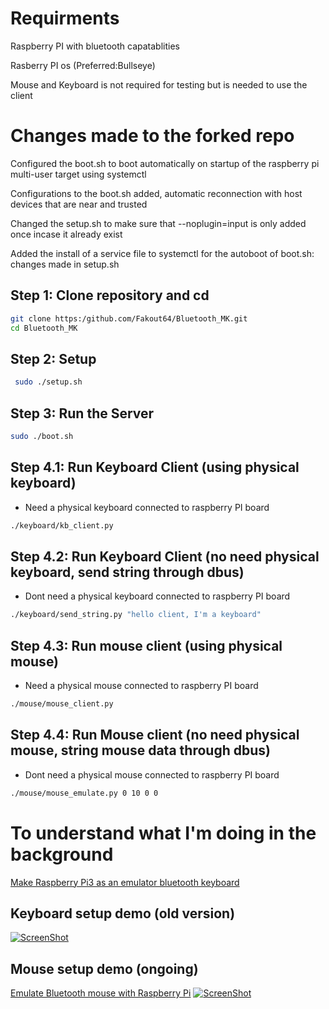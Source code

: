 # Requirments
Raspberry PI with bluetooth capatablities

Rasberry PI os (Preferred:Bullseye)

Mouse and Keyboard is not required for testing but is needed to use the client

# Changes made to the forked repo
Configured the boot.sh to boot automatically on startup of the raspberry pi multi-user target using systemctl

Configurations to the boot.sh added, automatic reconnection with host devices that are near and trusted

Changed the setup.sh to make sure that --noplugin=input is only added once incase it already exist

Added the install of a service file to systemctl for the autoboot of boot.sh: changes made in setup.sh

## Step 1: Clone repository and cd
~~~bash
git clone https:/github.com/Fakout64/Bluetooth_MK.git
cd Bluetooth_MK
~~~

## Step 2: Setup 

```bash
 sudo ./setup.sh
```
 
 
## Step 3: Run the Server

```bash
sudo ./boot.sh
```

## Step 4.1: Run Keyboard Client (using physical keyboard)

- Need a physical keyboard connected to raspberry PI board

```bash
./keyboard/kb_client.py
```

## Step 4.2: Run Keyboard Client (no need physical keyboard, send string through dbus)

- Dont need a physical keyboard connected to raspberry PI board

```bash
./keyboard/send_string.py "hello client, I'm a keyboard"
```

## Step 4.3: Run mouse client (using physical mouse)

- Need a physical mouse connected to raspberry PI board
```bash
./mouse/mouse_client.py
```

## Step 4.4: Run Mouse client (no need physical mouse, string mouse data through dbus)

- Dont need a physical mouse connected to raspberry PI board
```bash
./mouse/mouse_emulate.py 0 10 0 0
```

# To understand what I'm doing in the background 
[Make Raspberry Pi3 as an emulator bluetooth keyboard](https://thanhle.me/make-raspberry-pi3-as-an-emulator-bluetooth-keyboard/)

## Keyboard setup demo (old version)

 [![ScreenShot](https://i0.wp.com/thanhle.me/wp-content/uploads/2020/02/bluetooth_mouse_emulate_on_ra%CC%81pberry.jpg)](https://www.youtube.com/watch?v=fFpIvjS4AXs)

## Mouse setup demo (ongoing)
[Emulate Bluetooth mouse with Raspberry Pi](https://thanhle.me/emulate-bluetooth-mouse-with-raspberry-pi/)
[![ScreenShot](https://i0.wp.com/thanhle.me/wp-content/uploads/2020/08/bluetooth_mouse_emulation_on_raspberry.jpg)](https://www.youtube.com/watch?v=fFpIvjS4AXs)
